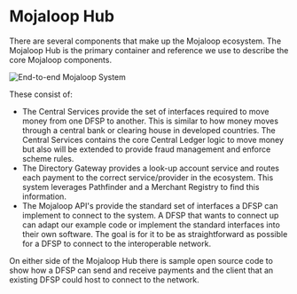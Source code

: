 # Mojaloop Hub

There are several components that make up the Mojaloop ecosystem. The Mojaloop Hub is the primary container and reference we use to describe the core Mojaloop components.

![End-to-end Mojaloop System](../.gitbook/assets/arch-flows-end-to-end-mini.png)

These consist of:

* The Central Services provide the set of interfaces required to move money from one DFSP to another. This is similar to how money moves through a central bank or clearing house in developed countries. The Central Services contains the core Central Ledger logic to move money but also will be extended to provide fraud management and enforce scheme rules.
* The Directory Gateway provides a look-up account service and routes each payment to the correct service/provider in the ecosystem.  This system leverages Pathfinder and a Merchant Registry to find this information.
* The Mojaloop API's provide the standard set of interfaces a DFSP can implement to connect to the system. A DFSP that wants to connect up can adapt our example code or implement the standard interfaces into their own software. The goal is for it to be as straightforward as possible for a DFSP to connect to the interoperable network.

On either side of the Mojaloop Hub there is sample open source code to show how a DFSP can send and receive payments and the client that an existing DFSP could host to connect to the network.

